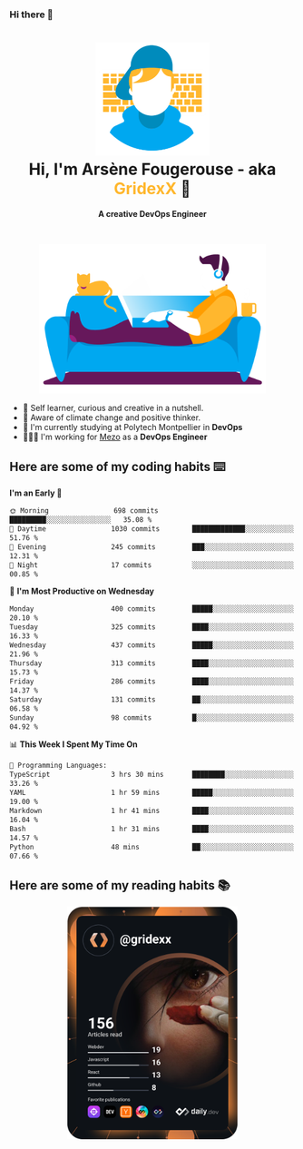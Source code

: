 ### Hi there 👋

<!--
**GridexX/gridexx** is a ✨ _special_ ✨ repository because its `README.md` (this file) appears on your GitHub profile.

Here are some ideas to get you started:

- 🔭 I’m currently working on ...
- 🌱 I’m currently learning ...
- 👯 I’m looking to collaborate on ...
- 🤔 I’m looking for help with ...
- 💬 Ask me about ...
- 📫 How to reach me: ...
- 😄 Pronouns: ...
- ⚡ Fun fact: ...
-->


<!-- Header -->
<h1 align="center">
  <img src="./images/user_profile.png" width="200">
  <br>
  Hi, I'm Arsène Fougerouse - aka <span style="color:#ffb72e">GridexX</span> 👋
</h1>


<p align="center">
  <b>A creative DevOps Engineer </b>
</p>
<br/>
<p align="center">
  <img src="./images/man_couch.png" width="400">
</p>

- 🎨 Self learner, curious and creative in a nutshell. 
- 🌱 Aware of climate change and positive thinker.
- 📕 I'm currently studying at Polytech Montpellier in **DevOps**
- 👨🏻‍💻 I'm working for [Mezo](https://meso-lr.umontpellier.fr/) as a **DevOps Engineer**


## Here are some of my coding habits ⌨️

<!-- Add a section about tech and Ops stack
  Like this one : https://github.com/Xanthus58#-tech-stack
-->
<!--START_SECTION:waka-->
**I'm an Early 🐤** 

```text
🌞 Morning                698 commits         █████████░░░░░░░░░░░░░░░░   35.08 % 
🌆 Daytime                1030 commits        █████████████░░░░░░░░░░░░   51.76 % 
🌃 Evening                245 commits         ███░░░░░░░░░░░░░░░░░░░░░░   12.31 % 
🌙 Night                  17 commits          ░░░░░░░░░░░░░░░░░░░░░░░░░   00.85 % 
```
📅 **I'm Most Productive on Wednesday** 

```text
Monday                   400 commits         █████░░░░░░░░░░░░░░░░░░░░   20.10 % 
Tuesday                  325 commits         ████░░░░░░░░░░░░░░░░░░░░░   16.33 % 
Wednesday                437 commits         █████░░░░░░░░░░░░░░░░░░░░   21.96 % 
Thursday                 313 commits         ████░░░░░░░░░░░░░░░░░░░░░   15.73 % 
Friday                   286 commits         ████░░░░░░░░░░░░░░░░░░░░░   14.37 % 
Saturday                 131 commits         ██░░░░░░░░░░░░░░░░░░░░░░░   06.58 % 
Sunday                   98 commits          █░░░░░░░░░░░░░░░░░░░░░░░░   04.92 % 
```


📊 **This Week I Spent My Time On** 

```text
💬 Programming Languages: 
TypeScript               3 hrs 30 mins       ████████░░░░░░░░░░░░░░░░░   33.26 % 
YAML                     1 hr 59 mins        █████░░░░░░░░░░░░░░░░░░░░   19.00 % 
Markdown                 1 hr 41 mins        ████░░░░░░░░░░░░░░░░░░░░░   16.04 % 
Bash                     1 hr 31 mins        ████░░░░░░░░░░░░░░░░░░░░░   14.57 % 
Python                   48 mins             ██░░░░░░░░░░░░░░░░░░░░░░░   07.66 % 
```


<!--END_SECTION:waka-->

## Here are some of my reading habits 📚
<div  align="center">
  <img src="./images/devcard.svg" width="300">
</div>
